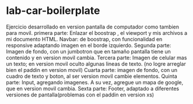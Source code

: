 # lab-car-boilerplate

Ejercicio desarrollado en version pantalla de computador como tambien para movil.
primera parte:
Enlazar el boostrap , el viewport y mis archivos a mi documento HTML.
Navbar:
de boostrap, con funcionalidad en responsive adaptando imagen en el borde izquierdo.
Segunda parte: 
Imagen de fondo, con un jumbotron que en tamaño pantalla tiene un contenido y en version movil cambia.
Tercera parte:
Imagen de celular mas un texto; en version movil oculto algunas lineas de texto. (no logre arreglar bien el paddin en version movil)
Cuarta parte:
imagen de fondo, con un cuadro de texto y boton, al ser version movil cambie elementos.
Quinta parte:
Input, agregando imagenes. A su vez, agregue un mapa de google, que en version movil cambia.
Sexta parte:
Footer, adaptado a diferentes versiones de pantalla(problemas con el paddin en version xs)
